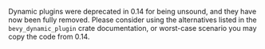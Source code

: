 Dynamic plugins were deprecated in 0.14 for being unsound, and they have now been fully removed. Please consider using the alternatives listed in the `bevy_dynamic_plugin` crate documentation, or worst-case scenario you may copy the code from 0.14.
